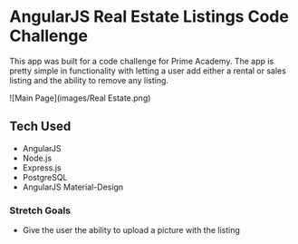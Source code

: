 # AngularJS Real Estate Listings Code Challenge
This app was built for a code challenge for Prime Academy. The app is pretty simple in functionality with letting a user add either a rental or sales listing and the ability to remove any listing. 

![Main Page](images/Real Estate.png)

## Tech Used
* AngularJS
* Node.js
* Express.js
* PostgreSQL
* AngularJS Material-Design

### Stretch Goals
* Give the user the ability to upload a picture with the listing

